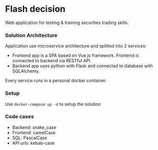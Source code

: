 # Flash decision
Web application for testing & training securities trading skills.

### Solution Architecture
Application use microservice architecture and splitted into 2 services:
- Frontend app is a SPA based on Vue.js framework. Frontend is connected to backend via RESTful API.
- Backend app uses python with Flask and connected to database with SQLAlchemy.

Every service runs in a personal docker container.

### Setup
Use `docker-compose up -d` to setup the solution

### Code cases
- Backend: snake_case
- Frontend: camelCase
- SQL: PascalCase
- API urls: kebab-case
